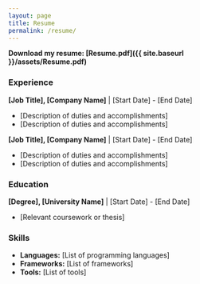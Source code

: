 ```yaml
---
layout: page
title: Resume
permalink: /resume/
---
```

**Download my resume: [Resume.pdf]({{ site.baseurl }}/assets/Resume.pdf)**

### Experience
**[Job Title], [Company Name]** | [Start Date] - [End Date]
*   [Description of duties and accomplishments]
*   [Description of duties and accomplishments]

**[Job Title], [Company Name]** | [Start Date] - [End Date]
*   [Description of duties and accomplishments]
*   [Description of duties and accomplishments]

### Education
**[Degree], [University Name]** | [Start Date] - [End Date]
*   [Relevant coursework or thesis]

### Skills
*   **Languages:** [List of programming languages]
*   **Frameworks:** [List of frameworks]
*   **Tools:** [List of tools]
